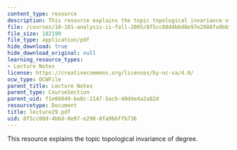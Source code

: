 ```yaml
---
content_type: resource
description: This resource explains the topic topological invariance of degree.
file: /courses/18-101-analysis-ii-fall-2005/8f5cc88d4b6d8e97e2988fa9bbffb736_lecture29.pdf
file_size: 182199
file_type: application/pdf
hide_download: true
hide_download_original: null
learning_resource_types:
- Lecture Notes
license: https://creativecommons.org/licenses/by-nc-sa/4.0/
ocw_type: OCWFile
parent_title: Lecture Notes
parent_type: CourseSection
parent_uid: f1e66049-be8c-2147-5acb-40dde4a2a82d
resourcetype: Document
title: lecture29.pdf
uid: 8f5cc88d-4b6d-8e97-e298-8fa9bbffb736
---
```

This resource explains the topic topological invariance of degree.